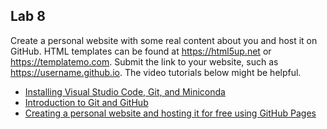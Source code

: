 ## Lab 8

Create a personal website with some real content about you and host it on GitHub. HTML templates can be found at <https://html5up.net> or <https://templatemo.com>. Submit the link to your website, such as <https://username.github.io>. The video tutorials below might be helpful.

- [Installing Visual Studio Code, Git, and Miniconda](https://youtu.be/MzLm9XqUDC8)
- [Introduction to Git and GitHub](https://youtu.be/0qibphan450)
- [Creating a personal website and hosting it for free using GitHub Pages](https://youtu.be/SzClmNw52g0)
